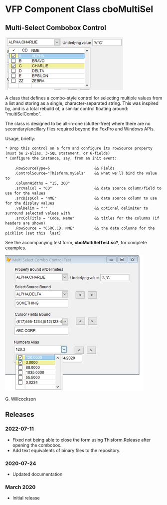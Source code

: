 VFP Component Class cboMultiSel
===============================
Multi-Select Combobox Control
-----------------------------

![Image of control](images/pic1.jpg)


A class that defines a combo-style control for selecting multiple values from a list and storing as a single, character-separated string. This was inspired by, and is a total rebuild of, a similar control floating around: "multiSelCombo".

The class is designed to be all-in-one (clutter-free) where there are no secondary/ancillary files required beyond the FoxPro and Windows APIs.

Usage, briefly:

	* Drop this control on a form and configure its rowSource property (must be 2-alias, 3-SQL statement, or 6-fields)
	* Configure the instance, say, from an init event:

		.RowSourceType=6					&& Fields
		.ControlSource="Thisform.mySels"	&& what we'll bind the value to
		.ColumnWidths = "15, 200"	
		.srcValCol = "CD"					&& data source column/field to use for the values
		.srcDispCol = "NME"					&& data source column to use for the display values
		.valDelim = "'"						&& optional delimiter to surround selected values with
		.srcColTitls = "Code, Name" 		&& titles for the columns (if headers are shown)
		.RowSource = "CSRC.CD, NME"			&& the data columns for the picklist (set this  last)

See the accompanying test form, **cboMultiSelTest.sc?**, for complete examples.

![Image of test screen](images/pic2.jpg)

G. Willcockson

## Releases

### 2022-07-11

* Fixed not being able to close the form using Thisform.Release after opening the combobox.
* Add text equivalents of binary files to the repository.

### 2020-07-24

* Updated documentation

### March 2020

* Initial release
